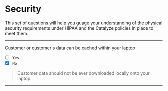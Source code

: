 # Security

This set of questions will help you guage your understanding of the physical security requirements under HIPAA and the Catalyze policies in place to meet them.


---

Customer or customer's data can be cached within your laptop
- [ ] `Yes`
- [x] `No`

> Customer data should not be ever downloaded locally onto your laptop.

---
